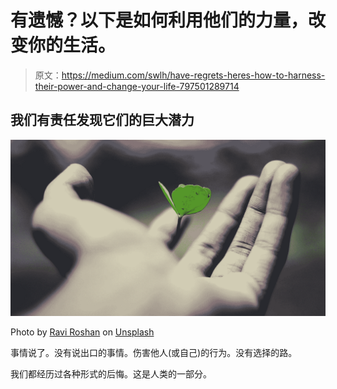 # 有遗憾？以下是如何利用他们的力量，改变你的生活。

> 原文：<https://medium.com/swlh/have-regrets-heres-how-to-harness-their-power-and-change-your-life-797501289714>

## 我们有责任发现它们的巨大潜力

![](img/50b539558a386364cb8e18738c9ebb90.png)

Photo by [Ravi Roshan](https://unsplash.com/@ravi_roshan_inc?utm_source=medium&utm_medium=referral) on [Unsplash](https://unsplash.com?utm_source=medium&utm_medium=referral)

事情说了。没有说出口的事情。伤害他人(或自己)的行为。没有选择的路。

我们都经历过各种形式的后悔。这是人类的一部分。